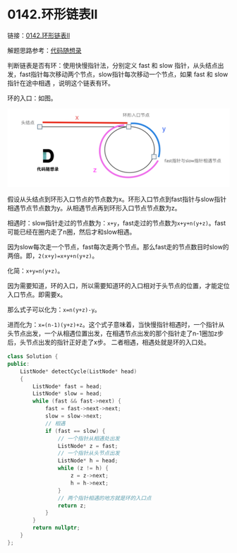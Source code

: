 # 0142.环形链表II

链接：[0142.环形链表II](https://leetcode.cn/problems/intersection-of-two-linked-lists/)

解题思路参考：[代码随想录](https://programmercarl.com/0142.%E7%8E%AF%E5%BD%A2%E9%93%BE%E8%A1%A8II.html)

判断链表是否有环：使用快慢指针法，分别定义 fast 和 slow 指针，从头结点出发，fast指针每次移动两个节点，slow指针每次移动一个节点，如果 fast 和 slow指针在途中相遇 ，说明这个链表有环。

环的入口：如图。

![环的入口](lt0142.png)

假设从头结点到环形入口节点的节点数为x。环形入口节点到fast指针与slow指针相遇节点节点数为y。从相遇节点再到环形入口节点节点数为z。

相遇时：slow指针走过的节点数为：`x+y`，fast走过的节点数为`x+y+n(y+z)`。fast可能已经在圈内走了n圈，然后才和slow相遇。

因为slow每次走一个节点，fast每次走两个节点。那么fast走的节点数目时slow的两倍。即，`2(x+y)=x+y+n(y+z)`。

化简：`x+y=n(y+z)`。

因为需要知道，环的入口，所以需要知道环的入口相对于头节点的位置，才能定位入口节点。即需要x。

那么式子可以化为：`x=n(y+z)-y`。

进而化为：`x=(n-1)(y+z)+z`。这个式子意味着，当快慢指针相遇时，一个指针从头节点出发，一个从相遇位置出发，在相遇节点出发的那个指针走了n-1圈加z步后，头节点出发的指针正好走了x步。
二者相遇，相遇处就是环的入口处。

```c++
class Solution {
public:
    ListNode* detectCycle(ListNode* head)
    {
        ListNode* fast = head;
        ListNode* slow = head;
        while (fast && fast->next) {
            fast = fast->next->next;
            slow = slow->next;
            // 相遇
            if (fast == slow) {
                // 一个指针从相遇处出发
                ListNode* z = fast;
                // 一个指针从头节点出发
                ListNode* h = head;
                while (z != h) {
                    z = z->next;
                    h = h->next;
                }
                // 两个指针相遇的地方就是环的入口点
                return z;
            }
        }
        return nullptr;
    }
};

```
